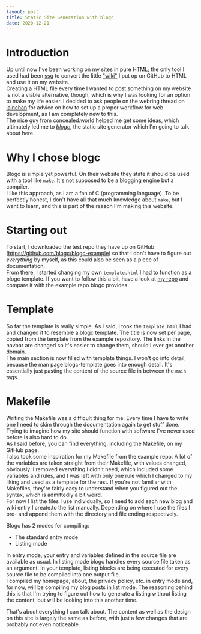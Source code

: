 ```yaml
---
layout: post
title: Static Site Generation with blogc
date: 2020-12-21
---
```


# Introduction

Up until now I've been working on my sites in pure HTML; the only tool I used had been [ssg](https://www.romanzolotarev.com/ssg.html) to convert the little ["wiki"](https://witcher01.github.io/) I put op on GitHub to HTML and use it on my website.  
Creating a HTML file every time I wanted to post something on my website is not a viable alternative, though, which is why I was looking for an option to make my life easier. I decided to ask people on the webring thread on [lainchan](https://lainchan.org/) for advice on how to set up a proper workflow for web development, as I am completely new to this.  
The nice guy from [concealed.world](https://concealed.world/) helped me get some ideas, which ultimately led me to [_blogc_](https://blogc.rgm.io/), the static site generator which I'm going to talk about here.

# Why I chose blogc

Blogc is simple yet powerful. On their website they state it should be used with a tool like `make`. It's not supposed to be a blogging engine but a compiler.  
I like this approach, as I am a fan of C (programming language). To be perfectly honest, I don't have all that much knowledge about `make`, but I want to learn, and this is part of the reason I'm making this website.

# Starting out

To start, I downloaded the test repo they have up on GitHub (https://github.com/blogc/blogc-example) so that I don't have to figure out _everything_ by myself, as this could also be seen as a piece of documentation.  
From there, I started changing my own `template.html` I had to function as a blogc template. If you want to follow this a bit, have a look at [my repo](https://github.com/Witcher01/wiredspace.de) and compare it with the example repo blogc provides.

# Template

So far the template is really simple. As I said, I took the `template.html` I had and changed it to resemble a blogc template. The title is now set per page, copied from the template from the example repository. The links in the navbar are changed so it's easier to change them, should I ever get another domain.  
The main section is now filled with template things. I won't go into detail, because the man page blogc-template goes into enough detail. It's essentially just pasting the content of the source file in between the `main` tags.

# Makefile

Writing the Makefile was a difficult thing for me. Every time I have to write one I need to skim through the documentation again to get stuff done.  
Trying to imagine how my site should function with software I've never used before is also hard to do.  
As I said before, you can find everything, including the Makefile, on my GitHub page.  
I also took some inspiration for my Makefile from the example repo. A lot of the variables are taken straight from their Makefile, with values changed, obviously. I removed everything I didn't need, which included some variables and rules, and I was left with only one rule which I changed to my liking and used as a template for the rest. If you're not familiar with Makefiles, they're fairly easy to understand when you figured out the syntax, which is admittedly a bit weird.  
For now I list the files I use individually, so I need to add each new blog and wiki entry I create.to the list manually. Depending on where I use the files I pre- and append them with the directory and file ending respectively.

Blogc has 2 modes for compiling:

- The standard entry mode
- Listing mode

In entry mode, your entry and variables defined in the source file are available as usual. In listing mode blogc handles every source file taken as an argument. In your template, listing blocks are being executed for every source file to be compiled into one output file.  
I compiled my homepage, about, the privacy policy, etc. in entry mode and, for now, will be compiling my blog posts in list mode. The reasoning behind this is that I'm trying to figure out how to generate a listing without listing the content, but will be looking into this another time.

That's about everything I can talk about. The content as well as the design on this site is largely the same as before, with just a few changes that are probably not even noticeable.
